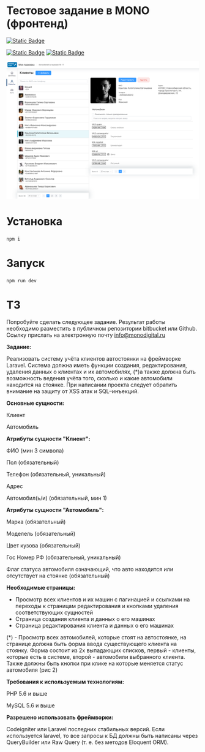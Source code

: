 # Тестовое задание в MONO (фронтенд)

[![Static Badge](https://img.shields.io/badge/by-Ed%20"DVegasa"%20Khalturin-black)
](https://www.linkedin.com/in/dvegasa/)

[![Static Badge](https://img.shields.io/badge/Backend-https://github.com/DVegasa/mono--test--backend-grey?logo=laravel)](https://github.com/DVegasa/mono-test-backend)
[![Static Badge](https://img.shields.io/badge/Frontend-https://github.com/DVegasa/mono--test--frontend-grey?logo=vuedotjs)](https://github.com/DVegasa/mono-test-frontend)

![cover](docs/cover.png)

# Установка

`npm i`

# Запуск

`npm run dev`

# ТЗ

Попробуйте сделать следующее задание. Результат работы необходимо разместить в публичном репозитории bitbucket или
Github. Ссылку прислать на электронную почту info@monodigital.ru

**Задание:**

Реализовать систему учёта клиентов автостоянки на фреймворке Laravel. Система должна иметь функции создания,
редактирования, удаления данных о клиентах и их автомобилях, (*)а также должна быть возможность ведения учёта того,
сколько и какие автомобили находится на стоянке. При написании проекта следует обратить внимание на защиту от XSS атак и
SQL–инъекций.

**Основные сущности:**

Клиент

Автомобиль

**Атрибуты сущности "Клиент":**

ФИО (мин 3 символа)

Пол (обязательный)

Телефон (обязательный, уникальный)

Адрес

Автомобил(ь/и) (обязательный, мин 1)

**Атрибуты сущности "Автомобиль":**

Марка (обязательный)

Моделель (обязательный)

Цвет кузова (обязательный)

Гос Номер РФ (обязательный, уникальный)

Флаг статуса автомобиля означающий, что авто находится или отсутствует на стоянке (обязательный)

**Необходимые страницы:**

- Просмотр всех клиентов и их машин с пагинацией и ссылками на переходы к страницам редактирования и кнопками удаления
  соответствующих сущностей
- Страница создания клиента и данных о его машинах
- Страница редактирования клиента и данных о его машинах

(*) - Просмотр всех автомобилей, которые стоят на автостоянке, на странице должна быть форма ввода существующего клиента
на стоянку. Форма состоит из 2х выпадающих списков, первый - клиенты, которые есть в системе, второй - автомобили
выбранного клиента. Также должны быть кнопки при клике на которые меняется статус автомобиля (рис 2)

**Требования к используемым технологиям:**

PHP 5.6 и выше

MySQL 5.6 и выше

**Разрешено использовать фреймворки:**

Codeigniter или Laravel последних стабильных версий. Если используется laravel, то все запросы к БД должны быть написаны
через QueryBuilder или Raw Query (т. е. без методов Eloquent ORM).

